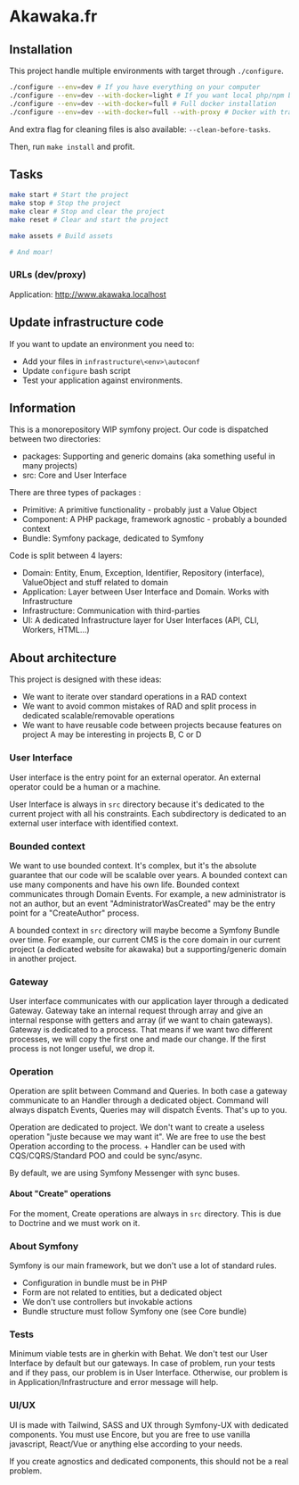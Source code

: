 # Akawaka.fr

## Installation

This project handle multiple environments with target through
`./configure`.

```bash
./configure --env=dev # If you have everything on your computer
./configure --env=dev --with-docker=light # If you want local php/npm but pgsql and mailhog in container
./configure --env=dev --with-docker=full # Full docker installation
./configure --env=dev --with-docker=full --with-proxy # Docker with traefik
```

And extra flag for cleaning files is also available: `--clean-before-tasks`.

Then, run `make install` and profit.

## Tasks

```bash
make start # Start the project
make stop # Stop the project
make clear # Stop and clear the project
make reset # Clear and start the project

make assets # Build assets

# And moar!
```

### URLs (dev/proxy)

Application: <http://www.akawaka.localhost>

## Update infrastructure code

If you want to update an environment you
need to:

- Add your files in `infrastructure\<env>\autoconf`
- Update `configure` bash script
- Test your application against environments.

## Information

This is a monorepository WIP symfony project. Our code is dispatched between two directories:

- packages: Supporting and generic domains (aka something useful in many projects)
- src: Core and User Interface

There are three types of packages :

- Primitive: A primitive functionality - probably just a Value Object
- Component: A PHP package, framework agnostic - probably a bounded context
- Bundle: Symfony package, dedicated to Symfony

Code is split between 4 layers:

- Domain: Entity, Enum, Exception, Identifier, Repository (interface), ValueObject and stuff related to domain
- Application: Layer between User Interface and Domain. Works with Infrastructure
- Infrastructure: Communication with third-parties
- UI: A dedicated Infrastructure layer for User Interfaces (API, CLI, Workers, HTML...)

## About architecture

This project is designed with these ideas:

- We want to iterate over standard operations in a RAD context
- We want to avoid common mistakes of RAD and split process in dedicated scalable/removable operations
- We want to have reusable code between projects because features on project A may be interesting in projects B, C or D

### User Interface

User interface is the entry point for an external operator. An external operator could be a human or
a machine.

User Interface is always in `src` directory because it's dedicated to the current project with all his constraints.
Each subdirectory is dedicated to an external user interface with identified context.

### Bounded context

We want to use bounded context. It's complex, but it's the absolute guarantee that our code will be scalable over years.
A bounded context can use many components and have his own life. Bounded context communicates through Domain Events.
For example, a new administrator is not an author, but an event "AdministratorWasCreated" may be the entry point for a
"CreateAuthor" process.

A bounded context in `src` directory will maybe become a Symfony Bundle over time. For example, our current CMS is the
core domain in our current project (a dedicated website for akawaka) but a supporting/generic domain in another project.

### Gateway

User interface communicates with our application layer through a dedicated Gateway. Gateway take an internal request
through array and give an internal response with getters and array (if we want to chain gateways). Gateway is dedicated
to a process. That means if we want two different processes, we will copy the first one and made our change. If the first process
is not longer useful, we drop it.

### Operation

Operation are split between Command and Queries. In both case a gateway communicate to an <Operation>Handler through
a dedicated object. Command will always dispatch Events, Queries may will dispatch Events. That's up to you.

Operation are dedicated to project. We don't want to create a useless operation "juste because we may want it".
We are free to use the best Operation according to the process. <Operation> + <Operation>Handler can be used with CQS/CQRS/Standard
POO and could be sync/async.

By default, we are using Symfony Messenger with sync buses.

#### About "Create" operations

For the moment, Create operations are always in `src` directory. This is due to Doctrine and we must work on it.

### About Symfony

Symfony is our main framework, but we don't use a lot of standard rules.

- Configuration in bundle must be in PHP
- Form are not related to entities, but a dedicated object
- We don't use controllers but invokable actions
- Bundle structure must follow Symfony one (see Core bundle)

### Tests

Minimum viable tests are in gherkin with Behat. We don't test our User Interface by default but our gateways.
In case of problem, run your tests and if they pass, our problem is in User Interface. Otherwise, our problem is in 
Application/Infrastructure and error message will help.

### UI/UX

UI is made with Tailwind, SASS and UX through Symfony-UX with dedicated components.
You must use Encore, but you are free to use vanilla javascript, React/Vue or anything else according to your needs.

If you create agnostics and dedicated components, this should not be a real problem.
